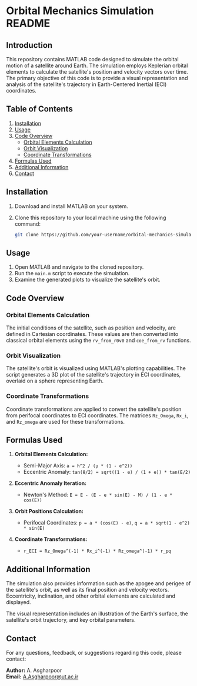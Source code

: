 # Orbital Mechanics Simulation README

## Introduction

This repository contains MATLAB code designed to simulate the orbital motion of a satellite around Earth. The simulation employs Keplerian orbital elements to calculate the satellite's position and velocity vectors over time. The primary objective of this code is to provide a visual representation and analysis of the satellite's trajectory in Earth-Centered Inertial (ECI) coordinates.

## Table of Contents

1. [Installation](#installation)
2. [Usage](#usage)
3. [Code Overview](#code-overview)
    - [Orbital Elements Calculation](#orbital-elements-calculation)
    - [Orbit Visualization](#orbit-visualization)
    - [Coordinate Transformations](#coordinate-transformations)
4. [Formulas Used](#formulas-used)
5. [Additional Information](#additional-information)
6. [Contact](#contact)

## Installation

1. Download and install MATLAB on your system.
2. Clone this repository to your local machine using the following command:

   ```bash
   git clone https://github.com/your-username/orbital-mechanics-simulation.git
   ```

## Usage

1. Open MATLAB and navigate to the cloned repository.
2. Run the `main.m` script to execute the simulation.
3. Examine the generated plots to visualize the satellite's orbit.

## Code Overview

### Orbital Elements Calculation

The initial conditions of the satellite, such as position and velocity, are defined in Cartesian coordinates. These values are then converted into classical orbital elements using the `rv_from_r0v0` and `coe_from_rv` functions.

### Orbit Visualization

The satellite's orbit is visualized using MATLAB's plotting capabilities. The script generates a 3D plot of the satellite's trajectory in ECI coordinates, overlaid on a sphere representing Earth.

### Coordinate Transformations

Coordinate transformations are applied to convert the satellite's position from perifocal coordinates to ECI coordinates. The matrices `Rz_Omega`, `Rx_i`, and `Rz_omega` are used for these transformations.

## Formulas Used

1. **Orbital Elements Calculation:**
    - Semi-Major Axis: `a = h^2 / (μ * (1 - e^2))`
    - Eccentric Anomaly: `tan(θ/2) = sqrt((1 - e) / (1 + e)) * tan(E/2)`

2. **Eccentric Anomaly Iteration:**
    - Newton's Method: `E = E - (E - e * sin(E) - M) / (1 - e * cos(E))`

3. **Orbit Positions Calculation:**
    - Perifocal Coordinates: `p = a * (cos(E) - e)`, `q = a * sqrt(1 - e^2) * sin(E)`

4. **Coordinate Transformations:**
    - `r_ECI = Rz_Omega^(-1) * Rx_i^(-1) * Rz_omega^(-1) * r_pq`

## Additional Information

The simulation also provides information such as the apogee and perigee of the satellite's orbit, as well as its final position and velocity vectors. Eccentricity, inclination, and other orbital elements are calculated and displayed.

The visual representation includes an illustration of the Earth's surface, the satellite's orbit trajectory, and key orbital parameters.

## Contact

For any questions, feedback, or suggestions regarding this code, please contact:

**Author:** A. Asgharpoor  
**Email:** A.Asgharpoor@ut.ac.ir

